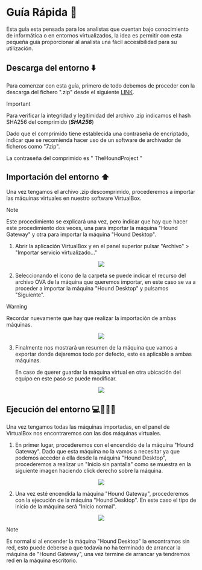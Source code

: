 # Guía Rápida 📖
Esta guía esta pensada para los analistas que cuentan bajo conocimiento de informática o en entornos virtualizados, la idea es permitir con esta pequeña guía proporcionar al analista una fácil accesibilidad para su utilización.


## Descarga del entorno ⬇️
Para comenzar con esta guía, primero de todo debemos de proceder con la descarga del fichero ".zip" desde el siguiente [LINK](https://########.###).

> [!IMPORTANT]
> Para verificar la integridad y legitimidad del archivo .zip indicamos el hash SHA256 del comprimido (_**SHA256**_)  

Dado  que el comprimido tiene establecida una contraseña de encriptado, indicar que se recomienda hacer uso de un software de archivador de ficheros como "7zip".

La contraseña del comprimido es " TheHoundProject " 

## Importación del entorno ⬆️

Una vez tengamos el archivo .zip descomprimido, procederemos a importar las máquinas virtuales en nuestro software VirtualBox.

> [!NOTE]
> Este procedimiento se explicará una vez, pero indicar que hay que hacer este procedimiento dos veces, una para importar la máquina "Hound Gateway" y otra para importar la máquina "Hound Desktop".

1. Abrir la aplicación VirtualBox y en el panel superior pulsar "Archivo" > "Importar servicio virtualizado..."
<p align="center">
<img src="https://github.com/user-attachments/assets/91c36644-aef1-40cc-8529-cb646bd81015"
</p>

2. Seleccionando el icono de la carpeta se puede indicar el recurso del archivo OVA de la máquina que queremos importar, en este caso se va a proceder a importar la máquina "Hound Desktop" y pulsamos "Siguiente".
> [!WARNING]
>   Recordar nuevamente que hay que realizar la importación de ambas máquinas.
<p align="center">
<img src="https://github.com/user-attachments/assets/7dbc2916-8995-4daf-913e-ee992cc1964e"
</p>


3. Finalmente nos mostrará un resumen de la máquina que vamos a exportar donde dejaremos todo por defecto, esto es aplicable a ambas máquinas.

   En caso de querer guardar la máquina virtual en otra ubicación del equipo en este paso se puede modificar. 
<p align="center">
<img src="https://github.com/user-attachments/assets/b27324bf-8cf5-4b69-a0ad-9a191f1cfb55"
</p>

## Ejecución del entorno 💻🕵🏻‍♂️
Una vez tengamos todas las máquinas importadas, en el panel de VirtualBox nos encontraremos con las dos máquinas virtuales.

1. En primer lugar, procederemos con el encendido de la máquina "Hound Gateway".
   Dado que esta máquina no la vamos a necesitar ya que podemos acceder a ella desde la máquina "Hound Desktop", procederemos a realizar un "Inicio sin pantalla" como se muestra en la siguiente imagen haciendo click derecho sobre la máquina.
<p align="center">
<img src="https://github.com/user-attachments/assets/7cb9f181-2adc-4006-a2e0-5e06efc3612b"
</p>

2. Una vez esté encendida la máquina "Hound Gateway", procederemos con la ejecución de la máquina "Hound Desktop". En este caso el tipo de inicio de la máquina será "Inicio normal".
<p align="center">
<img src="https://github.com/user-attachments/assets/9dcfb84b-2b35-48f2-bfe3-a37726e2a110"
</p>

> [!NOTE]
> Es normal si al encender la máquina "Hound Desktop" la encontramos sin red, esto puede deberse a que todavía no ha terminado de arrancar la máquina de "Hound Gateway", una vez termine de arrancar ya tendremos red en la máquina escritorio.
